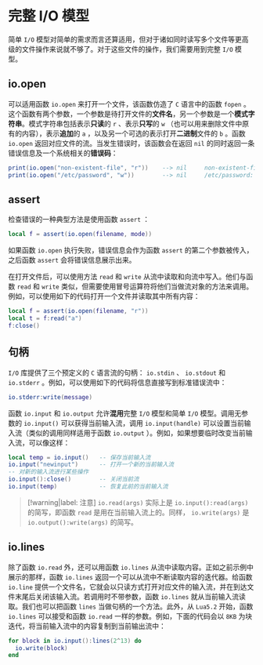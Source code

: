 # 完整 I/O 模型

简单 `I/O` 模型对简单的需求而言还算适用，但对于诸如同时读写多个文件等更高级的文件操作来说就不够了。对于这些文件的操作，我们需要用到完整 `I/O` 模型。

## io.open

可以适用函数 `io.open` 来打开一个文件，该函数仿造了 `C` 语言中的函数 `fopen` 。这个函数有两个参数，一个参数是待打开文件的**文件名**，另一个参数是一个**模式字符串**。模式字符串包括表示**只读**的 `r` 、表示**只写**的 `w` （也可以用来删除文件中原有的内容），表示**追加**的 `a` ，以及另一个可选的表示打开**二进制**文件的 `b` 。函数 `io.open` 返回对应文件的流。当发生错误时，该函数会在返回 `nil` 的同时返回一条错误信息及一个系统相关的**错误码**：

```lua
print(io.open("non-existent-file", "r"))    --> nil     non-existent-file: No such file or directory    2
print(io.open("/etc/password", "w"))        --> nil     /etc/password: Permission denied	  13
```

## assert

检查错误的一种典型方法是使用函数 `assert` ：

```lua
local f = assert(io.open(filename, mode))
```

如果函数 `io.open` 执行失败，错误信息会作为函数 `assert` 的第二个参数被传入，之后函数 `assert` 会将错误信息展示出来。

在打开文件后，可以使用方法 `read` 和 `write` 从流中读取和向流中写入。他们与函数 `read` 和 `write` 类似，但需要使用冒号运算符将他们当做流对象的方法来调用。例如，可以使用如下的代码打开一个文件并读取其中所有内容：

```lua
local f = assert(io.open(filename, "r"))
local t = f:read("a")
f:close()
```

## 句柄

`I/O` 库提供了三个预定义的 `C` 语言流的句柄： `io.stdin` 、 `io.stdout` 和 `io.stderr` 。例如，可以使用如下的代码将信息直接写到标准错误流中：

```lua
io.stderr:write(message)
```

函数 `io.input` 和 `io.output` 允许**混用**完整 `I/O` 模型和简单 `I/O` 模型。调用无参数的 `io.input()` 可以获得当前输入流，调用 `io.input(handle)` 可以设置当前输入流（类似的调用同样适用于函数 `io.output` ）。例如，如果想要临时改变当前输入流，可以像这样：

```lua
local temp = io.input()   -- 保存当前输入流
io.input("newinput")      -- 打开一个新的当前输入流
-- 对新的输入流进行某些操作
io.input():close()        -- 关闭当前流
io.input(temp)            -- 恢复此前的当前输入流
```

> [!warning|label: 注意]
> `io.read(args)` 实际上是 `io.input():read(args)` 的简写，即函数 `read` 是用在当前输入流上的。同样， `io.write(args)` 是 `io.output():write(args)` 的简写。

## io.lines

除了函数 `io.read` 外，还可以用函数 `io.lines` 从流中读取内容。正如之前示例中展示的那样，函数 `io.lines` 返回一个可以从流中不断读取内容的迭代器。给函数 `io.line` 提供一个文件名，它就会以只读方式打开对应文件的输入流，并在到达文件末尾后关闭该输入流。若调用时不带参数，函数 `io.lines` 就从当前输入流读取。我们也可以把函数 `lines` 当做句柄的一个方法。此外，从 `Lua5.2` 开始，函数 `io.lines` 可以接受和函数 `io.read` 一样的参数。例如，下面的代码会以 `8KB` 为块迭代，将当前输入流中的内容复制到当前输出流中：

```lua
for block in io.input():lines(2^13) do
  io.write(block)
end
```
